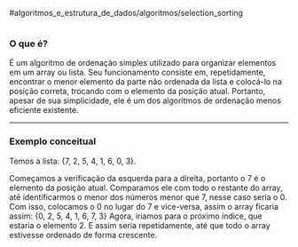 #algoritmos_e_estrutura_de_dados/algoritmos/selection_sorting

```table-of-contents
```

### O que é?
É um algoritmo de ordenação simples utilizado para organizar elementos em um array ou lista. Seu funcionamento consiste em, repetidamente, encontrar o menor elemento da parte não ordenada da lista e colocá-lo na posição correta, trocando com o elemento da posição atual.
Portanto, apesar de sua simplicidade, ele é um dos algoritmos de ordenação menos eficiente existente.

----
### Exemplo conceitual
Temos a lista: {7, 2, 5, 4, 1, 6, 0, 3}.

Começamos a verificação da esquerda para a direita, portanto o 7 é o elemento da posição atual.
Comparamos ele com todo o restante do array, até identificarmos o menor dos números menor que 7, nesse caso seria o 0. Com isso, colocamos o 0 no lugar do 7 e vice-versa, assim o array ficaria assim:
{0, 2, 5, 4, 1, 6, 7, 3}
Agora, iriamos para o próximo índice, que estaria o elemento 2.
E assim seria repetidamente, até que todo o array estivesse ordenado de forma crescente.
